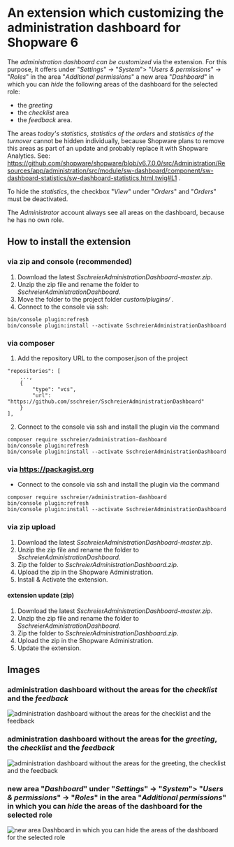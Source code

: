 # An extension which customizing the administration dashboard for Shopware 6

The _administration dashboard can be customized_ via the extension. For this purpose, it offers under "_Settings_" -> "_System_"> "_Users & permissions_" -> "_Roles_" in the area "_Additional permissions_" a new area "_Dashboard_" in which you can _hide_ the following areas of the dashboard for the selected role: 
- the _greeting_
- the _checklist_ area
- the _feedback_ area.

The areas _today's statistics_, _statistics of the orders_ and _statistics of the turnover_ cannot be hidden individually, because Shopware plans to remove this areas as part of an update and probably replace it with Shopware Analytics. See: https://github.com/shopware/shopware/blob/v6.7.0.0/src/Administration/Resources/app/administration/src/module/sw-dashboard/component/sw-dashboard-statistics/sw-dashboard-statistics.html.twig#L1 .

To hide the _statistics_, the checkbox "_View_" under "_Orders_" and "_Orders_" must be deactivated.

The _Administrator_ account always see all areas on the dashboard, because he has no own role.

## How to install the extension
### via zip and console (recommended)
1. Download the latest _SschreierAdministrationDashboard-master.zip_.
2. Unzip the zip file and rename the folder to _SschreierAdministrationDashboard_.
3. Move the folder to the project folder _custom/plugins/_ .
4. Connect to the console via ssh:

```
bin/console plugin:refresh
bin/console plugin:install --activate SschreierAdministrationDashboard
```

### via composer
1. Add the repository URL to the composer.json of the project
```
"repositories": [
    ...,
    {
        "type": "vcs",
        "url": "https://github.com/sschreier/SschreierAdministrationDashboard"
    }
],
```

2. Connect to the console via ssh and install the plugin via the command
```
composer require sschreier/administration-dashboard
bin/console plugin:refresh
bin/console plugin:install --activate SschreierAdministrationDashboard
```

### via https://packagist.org
- Connect to the console via ssh and install the plugin via the command
```
composer require sschreier/administration-dashboard
bin/console plugin:refresh
bin/console plugin:install --activate SschreierAdministrationDashboard
```

### via zip upload
1. Download the latest _SschreierAdministrationDashboard-master.zip_.
2. Unzip the zip file and rename the folder to _SschreierAdministrationDashboard_.
3. Zip the folder to _SschreierAdministrationDashboard.zip_.
4. Upload the zip in the Shopware Administration.
5. Install & Activate the extension.

#### extension update (zip)
1. Download the latest _SschreierAdministrationDashboard-master.zip_.
2. Unzip the zip file and rename the folder to _SschreierAdministrationDashboard_.
3. Zip the folder to _SschreierAdministrationDashboard.zip_.
4. Upload the zip in the Shopware Administration.
5. Update the extension.

## Images

### administration dashboard without the areas for the _checklist_ and the _feedback_

![administration dashboard without the areas for the checklist and the feedback](https://www.web-solutions-dresden.de/plugins/SschreierAdministrationDashboard/SschreierAdministrationDashboard-Image1.jpg)

### administration dashboard without the areas for the _greeting_, the _checklist_ and the _feedback_

![administration dashboard without the areas for the greeting, the checklist and the feedback](https://www.web-solutions-dresden.de/plugins/SschreierAdministrationDashboard/SschreierAdministrationDashboard-Image2.jpg)

### new area "_Dashboard_" under "_Settings_" -> "_System_"> "_Users & permissions_" -> "_Roles_" in the area "_Additional permissions_" in which you can _hide_ the areas of the dashboard for the selected role

![new area Dashboard in which you can hide the areas of the dashboard for the selected role](https://www.web-solutions-dresden.de/plugins/SschreierAdministrationDashboard/SschreierAdministrationDashboard-Image5.jpg)
